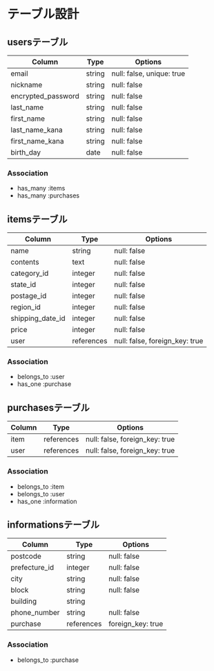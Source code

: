# テーブル設計

## usersテーブル

| Column          | Type     | Options     |
| --------------- | -------  | ----------- |
| email           | string   | null: false, unique: true |
| nickname        | string   | null: false |
| encrypted_password | string   | null: false |
| last_name       | string   | null: false |
| first_name      | string   | null: false |
| last_name_kana  | string   | null: false |
| first_name_kana | string   | null: false |
| birth_day       | date     | null: false |

### Association

- has_many :items
- has_many :purchases

## itemsテーブル

| Column        | Type           | Options                        |
| ------------- | ----------     | ------------------------------ |
| name          | string         | null: false                    |
| contents      | text           | null: false                    |
| category_id   | integer        | null: false                    |
| state_id      | integer        | null: false                    | 
| postage_id    | integer        | null: false                    |
| region_id     | integer        | null: false                    |
| shipping_date_id | integer        | null: false                    |
| price         | integer        | null: false                    |
| user          | references     | null: false, foreign_key: true |
### Association

- belongs_to :user
- has_one :purchase

## purchasesテーブル

| Column      | Type       | Options                        |
| ----------- | ---------- | ------------------------------ |
| item        | references | null: false, foreign_key: true |
| user        | references | null: false, foreign_key: true |

### Association

- belongs_to :item
- belongs_to :user
- has_one :information

## informationsテーブル

| Column        | Type    | Options     |
| ------------- | ------- | ----------- |
| postcode      | string  | null: false |
| prefecture_id | integer | null: false |
| city          | string  | null: false |
| block         | string  | null: false |
| building      | string  |             |
| phone_number  | string | null: false |
| purchase      | references | foreign_key: true |


### Association

- belongs_to :purchase